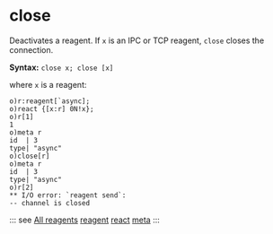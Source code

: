 # close

Deactivates a reagent. If `x` is an IPC or TCP reagent, `close` closes the connection.

**Syntax:** ```close x; close [x]```

where `x` is a reagent:

```o
o)r:reagent[`async];
o)react {[x:r] 0N!x};
o)r[1]
1
o)meta r
id  | 3
type| "async"
o)close[r]
o)meta r
id  | 3
type| "async"
o)r[2]
** I/O error: `reagent send`:
-- channel is closed
```

::: see
[All reagents](/reference/types/reagents/overview.md)
[reagent](/verbs/concurrency/reagent.md)
[react](/verbs/concurrency/react.md)
[meta](/verbs/other/meta.md)
:::
